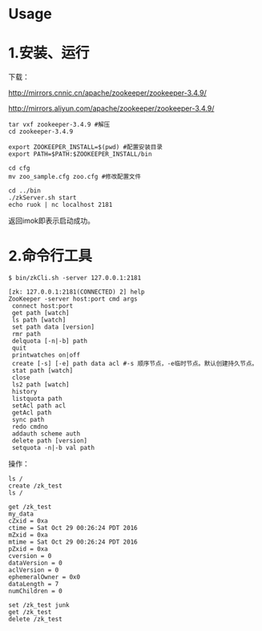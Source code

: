 # Usage

# 1.安装、运行

下载：

http://mirrors.cnnic.cn/apache/zookeeper/zookeeper-3.4.9/

http://mirrors.aliyun.com/apache/zookeeper/zookeeper-3.4.9/

```
tar vxf zookeeper-3.4.9 #解压
cd zookeeper-3.4.9

export ZOOKEEPER_INSTALL=$(pwd) #配置安装目录
export PATH=$PATH:$ZOOKEEPER_INSTALL/bin

cd cfg
mv zoo_sample.cfg zoo.cfg #修改配置文件

cd ../bin
./zkServer.sh start
echo ruok | nc localhost 2181
```
返回imok即表示启动成功。

# 2.命令行工具

```
$ bin/zkCli.sh -server 127.0.0.1:2181

[zk: 127.0.0.1:2181(CONNECTED) 2] help
ZooKeeper -server host:port cmd args
 connect host:port
 get path [watch]
 ls path [watch]
 set path data [version]
 rmr path
 delquota [-n|-b] path
 quit
 printwatches on|off
 create [-s] [-e] path data acl #-s 顺序节点，-e临时节点。默认创建持久节点。
 stat path [watch]
 close
 ls2 path [watch]
 history
 listquota path
 setAcl path acl
 getAcl path
 sync path
 redo cmdno
 addauth scheme auth
 delete path [version]
 setquota -n|-b val path
```

操作：

```
ls /
create /zk_test
ls /

get /zk_test
my_data
cZxid = 0xa
ctime = Sat Oct 29 00:26:24 PDT 2016
mZxid = 0xa
mtime = Sat Oct 29 00:26:24 PDT 2016
pZxid = 0xa
cversion = 0
dataVersion = 0
aclVersion = 0
ephemeralOwner = 0x0
dataLength = 7
numChildren = 0

set /zk_test junk
get /zk_test
delete /zk_test
```
